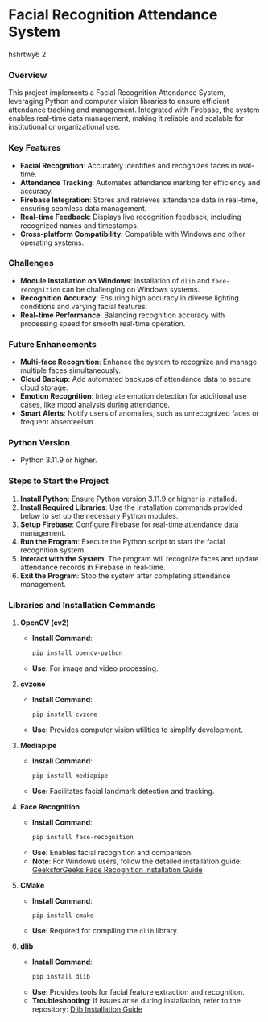 # **Facial Recognition Attendance System**
hshrtwy6 2
### **Overview**
This project implements a Facial Recognition Attendance System, leveraging Python and computer vision libraries to ensure efficient attendance tracking and management. Integrated with Firebase, the system enables real-time data management, making it reliable and scalable for institutional or organizational use.

### **Key Features**
- **Facial Recognition**: Accurately identifies and recognizes faces in real-time.
- **Attendance Tracking**: Automates attendance marking for efficiency and accuracy.
- **Firebase Integration**: Stores and retrieves attendance data in real-time, ensuring seamless data management.
- **Real-time Feedback**: Displays live recognition feedback, including recognized names and timestamps.
- **Cross-platform Compatibility**: Compatible with Windows and other operating systems.

### **Challenges**
- **Module Installation on Windows**: Installation of `dlib` and `face-recognition` can be challenging on Windows systems.
- **Recognition Accuracy**: Ensuring high accuracy in diverse lighting conditions and varying facial features.
- **Real-time Performance**: Balancing recognition accuracy with processing speed for smooth real-time operation.

### **Future Enhancements**
- **Multi-face Recognition**: Enhance the system to recognize and manage multiple faces simultaneously.
- **Cloud Backup**: Add automated backups of attendance data to secure cloud storage.
- **Emotion Recognition**: Integrate emotion detection for additional use cases, like mood analysis during attendance.
- **Smart Alerts**: Notify users of anomalies, such as unrecognized faces or frequent absenteeism.

### **Python Version**
- Python 3.11.9 or higher.

### **Steps to Start the Project**
1. **Install Python**: Ensure Python version 3.11.9 or higher is installed.
2. **Install Required Libraries**: Use the installation commands provided below to set up the necessary Python modules.
3. **Setup Firebase**: Configure Firebase for real-time attendance data management.
4. **Run the Program**: Execute the Python script to start the facial recognition system.
5. **Interact with the System**: The program will recognize faces and update attendance records in Firebase in real-time.
6. **Exit the Program**: Stop the system after completing attendance management.

### **Libraries and Installation Commands**

1. **OpenCV (cv2)**
   - **Install Command**:  
     ```bash
     pip install opencv-python
     ```
   - **Use**: For image and video processing.

2. **cvzone**
   - **Install Command**:  
     ```bash
     pip install cvzone
     ```
   - **Use**: Provides computer vision utilities to simplify development.

3. **Mediapipe**
   - **Install Command**:  
     ```bash
     pip install mediapipe
     ```
   - **Use**: Facilitates facial landmark detection and tracking.

4. **Face Recognition**
   - **Install Command**:  
     ```bash
     pip install face-recognition
     ```
   - **Use**: Enables facial recognition and comparison.
   - **Note**: For Windows users, follow the detailed installation guide:
     [GeeksforGeeks Face Recognition Installation Guide](https://www.geeksforgeeks.org/how-to-install-face-recognition-in-python-on-windows/)

5. **CMake**
   - **Install Command**:  
     ```bash
     pip install cmake
     ```
   - **Use**: Required for compiling the `dlib` library.

6. **dlib**
   - **Install Command**:  
     ```bash
     pip install dlib
     ```
   - **Use**: Provides tools for facial feature extraction and recognition.
   - **Troubleshooting**: If issues arise during installation, refer to the repository:
     [Dlib Installation Guide](https://github.com/Cfuhfsgh/Dlib-library-Installation)
